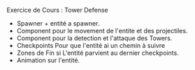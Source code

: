Exercice de Cours : Tower Defense

- Spawner + entité a spawner.
- Component pour le movement de l'entite et des projectiles.
- Component pour la detection et l'attaque des Towers.
- Checkpoints Pour que l'entité ai un chemin à suivre
- Zones de Fin si L'entité parvient au dernier checkpoints.
- Animation sur l'entité.
